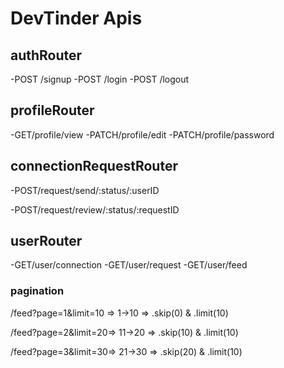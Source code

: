# DevTinder Apis

## authRouter

-POST /signup
-POST /login
-POST /logout

## profileRouter

-GET/profile/view
-PATCH/profile/edit
-PATCH/profile/password

## connectionRequestRouter

<!-- igonred & interested -->
-POST/request/send/:status/:userID  
 
<!-- accepted & rejected -->
-POST/request/review/:status/:requestID


## userRouter

-GET/user/connection
-GET/user/request
-GET/user/feed

### pagination
/feed?page=1&limit=10 =>  1->10 => .skip(0) & .limit(10)

/feed?page=2&limit=20=> 11->20 => .skip(10) & .limit(10)

/feed?page=3&limit=30=> 21->30 => .skip(20) & .limit(10)


